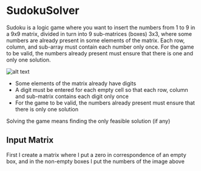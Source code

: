 # SudokuSolver
Sudoku is a logic game where you want to insert the numbers from 1 to 9 in a 9x9 matrix, divided in turn into 9 sub-matrices (boxes) 3x3, where some numbers are already present in some elements of the matrix. Each row, column, and sub-array must contain each number only once. For the game to be valid, the numbers already present must ensure that there is one and only one solution.

![alt text](https://www.iltuocruciverba.com/wp-content/uploads/2014/02/sudoku-ragazzi-5-b.jpg)

* Some elements of the matrix already have digits
* A digit must be entered for each empty cell so that each row, column and sub-matrix contains each digit only once
* For the game to be valid, the numbers already present must ensure that there is only one solution

Solving the game means finding the only feasible solution (if any)

## Input Matrix
First I create a matrix where I put a zero in correspondence of an empty box, and in the non-empty boxes I put the numbers of the image above
